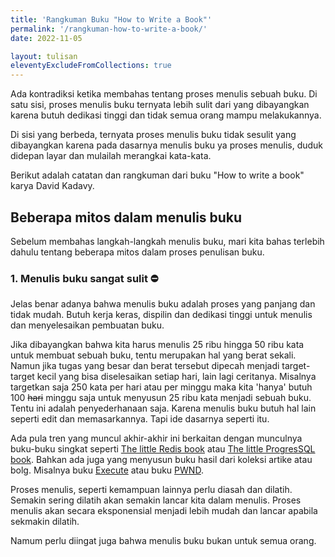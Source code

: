 ```yaml
---
title: 'Rangkuman Buku "How to Write a Book"'
permalink: '/rangkuman-how-to-write-a-book/'
date: 2022-11-05

layout: tulisan
eleventyExcludeFromCollections: true
---
```


Ada kontradiksi ketika membahas tentang proses menulis sebuah buku. Di satu sisi, proses menulis buku ternyata lebih sulit dari yang dibayangkan karena butuh dedikasi tinggi dan tidak semua orang mampu melakukannya.

Di sisi yang berbeda, ternyata proses menulis buku tidak sesulit yang dibayangkan karena pada dasarnya menulis buku ya proses menulis, duduk didepan layar dan mulailah merangkai kata-kata.

Berikut adalah catatan dan rangkuman dari buku "How to write a book" karya David Kadavy.

## Beberapa mitos dalam menulis buku

Sebelum membahas langkah-langkah menulis buku, mari kita bahas terlebih dahulu tentang beberapa mitos dalam proses penulisan buku.

### 1. Menulis buku sangat sulit ⛔

Jelas benar adanya bahwa menulis buku adalah proses yang panjang dan tidak mudah. Butuh kerja keras, dispilin dan dedikasi tinggi untuk menulis dan menyelesaikan pembuatan buku.

Jika dibayangkan bahwa kita harus menulis 25 ribu hingga 50 ribu kata untuk membuat sebuah buku, tentu merupakan hal yang berat sekali. Namun jika tugas yang besar dan berat tersebut dipecah menjadi target-target kecil yang bisa diselesaikan setiap hari, lain lagi ceritanya. Misalnya targetkan saja 250 kata per hari atau per minggu maka kita 'hanya' butuh 100 ~~hari~~ minggu saja untuk menyusun 25 ribu kata menjadi sebuah buku. Tentu ini adalah penyederhanaan saja. Karena menulis buku butuh hal lain seperti edit dan memasarkannya. Tapi ide dasarnya seperti itu.

Ada pula tren yang muncul akhir-akhir ini berkaitan dengan munculnya buku-buku singkat seperti [The little Redis book]() atau [The little ProgresSQL book](). Bahkan ada juga yang menyusun buku hasil dari koleksi artike atau bolg. Misalnya buku [Execute]() atau buku [PWND]().

Proses menulis, seperti kemampuan lainnya perlu diasah dan dilatih. Semakin sering dilatih akan semakin lancar kita dalam menulis. Proses menulis akan secara eksponensial menjadi lebih mudah dan lancar apabila sekmakin dilatih.

Namum perlu diingat juga bahwa menulis buku bukan untuk semua orang.
